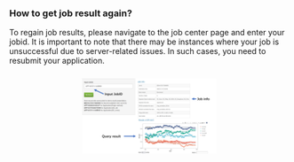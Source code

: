 ### How to get job result again?
To regain job results, please navigate to the job center page and enter your jobid.
It is important to note that there may be instances where your job is unsuccessful due to server-related issues.
In such cases, you need to resubmit your application.

<div style="padding: 10px; text-align: center;">
<img src="imginfo9.PNG" width = "50%" height = "50%" />
</div>

